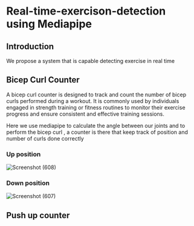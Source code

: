 # Real-time-exercison-detection using Mediapipe

## Introduction 

We propose a system that is capable detecting exercise in real time 

## Bicep Curl Counter

A bicep curl counter is designed to track and count the number of bicep curls performed during a workout. It is commonly used by individuals engaged in strength training or fitness routines to monitor their exercise progress and ensure consistent and effective training sessions.

Here we use mediapipe to calculate the angle between our joints and to perform the bicep curl , a counter is there that keep track of position and number of curls done correctly


### Up position



![Screenshot (608)](https://github.com/Dipanshu-Jagat/Real-time-exercison-detection/assets/86709644/2e230ff6-07eb-4bdc-92e4-7315218beb3c)

### Down position

![Screenshot (607)](https://github.com/Dipanshu-Jagat/Real-time-exercison-detection/assets/86709644/7a9bb041-4440-421c-bb54-d50c60e90480)

## Push up counter


